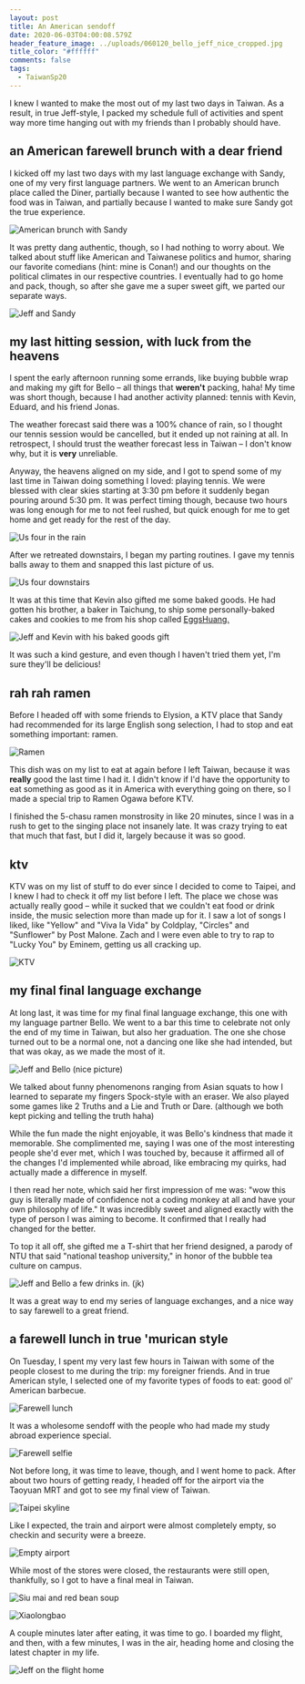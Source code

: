 ```yaml
---
layout: post
title: An American sendoff
date: 2020-06-03T04:00:08.579Z
header_feature_image: ../uploads/060120_bello_jeff_nice_cropped.jpg
title_color: "#ffffff"
comments: false
tags:
  - TaiwanSp20
---
```

I knew I wanted to make the most out of my last two days in Taiwan. As a result, in true Jeff-style, I packed my schedule full of activities and spent way more time hanging out with my friends than I probably should have.

## an American farewell brunch with a dear friend

I kicked off my last two days with my last language exchange with Sandy, one of my very first language partners. We went to an American brunch place called the Diner, partially because I wanted to see how authentic the food was in Taiwan, and partially because I wanted to make sure Sandy got the true experience.

![American brunch with Sandy](../uploads/060120_sandy_brunch_food.jpg "American brunch with Sandy")

It was pretty dang authentic, though, so I had nothing to worry about. We talked about stuff like American and Taiwanese politics and humor, sharing our favorite comedians (hint: mine is Conan!) and our thoughts on the political climates in our respective countries. I eventually had to go home and pack, though, so after she gave me a super sweet gift, we parted our separate ways.

![Jeff and Sandy](../uploads/060120_sandy_jeff_brunch.jpg "Jeff and Sandy")

## my last hitting session, with luck from the heavens

I spent the early afternoon running some errands, like buying bubble wrap and making my gift for Bello – all things that **weren't** packing, haha! My time was short though, because I had another activity planned: tennis with Kevin, Eduard, and his friend Jonas.

The weather forecast said there was a 100% chance of rain, so I thought our tennis session would be cancelled, but it ended up not raining at all. In retrospect, I should trust the weather forecast less in Taiwan – I don't know why, but it is **very** unreliable. 

Anyway, the heavens aligned on my side, and I got to spend some of my last time in Taiwan doing something I loved: playing tennis. We were blessed with clear skies starting at 3:30 pm before it suddenly began pouring around 5:30 pm. It was perfect timing though, because two hours was long enough for me to not feel rushed, but quick enough for me to get home and get ready for the rest of the day.

![Us four in the rain](../uploads/060120_tennis_last_time_rain.jpg "Us four in the rain")

After we retreated downstairs, I began my parting routines. I gave my tennis balls away to them and snapped this last picture of us.

![Us four downstairs](../uploads/060120_tennis_last_time_inside.jpg "Us four downstairs")

It was at this time that Kevin also gifted me some baked goods. He had gotten his brother, a baker in Taichung, to ship some personally-baked cakes and cookies to me from his shop called [EggsHuang.](https://www.facebook.com/Eggs.Huang)

![Jeff and Kevin with his baked goods gift](../uploads/060120_kevin_gift.jpg "Jeff and Kevin with his baked goods gift")

It was such a kind gesture, and even though I haven't tried them yet, I'm sure they'll be delicious!

## rah rah ramen

Before I headed off with some friends to Elysion, a KTV place that Sandy had recommended for its large English song selection, I had to stop and eat something important: ramen.

![Ramen](../uploads/060120_ramen.jpg "Ramen")

This dish was on my list to eat at again before I left Taiwan, because it was **really** good the last time I had it. I didn't know if I'd have the opportunity to eat something as good as it in America with everything going on there, so I made a special trip to Ramen Ogawa before KTV.

I finished the 5-chasu ramen monstrosity in like 20 minutes, since I was in a rush to get to the singing place not insanely late. It was crazy trying to eat that much that fast, but I did it, largely because it was so good.

## ktv

KTV was on my list of stuff to do ever since I decided to come to Taipei, and I knew I had to check it off my list before I left. The place we chose was actually really good – while it sucked that we couldn't eat food or drink inside, the music selection more than made up for it. I saw a lot of songs I liked, like "Yellow" and "Viva la Vida" by Coldplay, "Circles" and "Sunflower" by Post Malone. Zach and I were even able to try to rap to "Lucky You" by Eminem, getting us all cracking up.

![KTV](../uploads/060120_ktv.jpg "KTV")

## my final final language exchange

At long last, it was time for my final final language exchange, this one with my language partner Bello. We went to a bar this time to celebrate not only the end of my time in Taiwan, but also her graduation. The one she chose turned out to be a normal one, not a dancing one like she had intended, but that was okay, as we made the most of it.

![Jeff and Bello (nice picture)](../uploads/060120_bello_jeff_nice.jpg "Jeff and Bello (nice picture)")

We talked about funny phenomenons ranging from Asian squats to how I learned to separate my fingers Spock-style with an eraser. We also played some games like 2 Truths and a Lie and Truth or Dare. (although we both kept picking and telling the truth haha)

While the fun made the night enjoyable, it was Bello's kindness that made it memorable. She complimented me, saying I was one of the most interesting people she'd ever met, which I was touched by, because it affirmed all of the changes I'd implemented while abroad, like embracing my quirks, had actually made a difference in myself.

I then read her note, which said her first impression of me was: "wow this guy is literally made of confidence not a coding monkey at all and have your own philosophy of life." It was incredibly sweet and aligned exactly with the type of person I was aiming to become. It confirmed that I really had changed for the better.

To top it all off, she gifted me a T-shirt that her friend designed, a parody of NTU that said "national teashop university," in honor of the bubble tea culture on campus.

![Jeff and Bello a few drinks in. (jk)](../uploads/060120_bello_jeff_funny_face.jpg "Jeff and Bello (funny)")

It was a great way to end my series of language exchanges, and a nice way to say farewell to a great friend.

## a farewell lunch in true 'murican style

On Tuesday, I spent my very last few hours in Taiwan with some of the people closest to me during the trip: my foreigner friends. And in true American style, I selected one of my favorite types of foods to eat: good ol' American barbecue. 

![Farewell lunch](../uploads/060220_farewell_lunch.jpg "Farewell lunch")

It was a wholesome sendoff with the people who had made my study abroad experience special.

![Farewell selfie](../uploads/060220_farewell_selfie.jpg "Farewell selfie")

Not before long, it was time to leave, though, and I went home to pack. After about two hours of getting ready, I headed off for the airport via the Taoyuan MRT and got to see my final view of Taiwan.

![Taipei skyline](../uploads/060220_taipei_final_view.jpg "Taipei skyline")

Like I expected, the train and airport were almost completely empty, so checkin and security were a breeze.

![Empty airport](../uploads/060220_empty_airport.jpg "Empty airport")

While most of the stores were closed, the restaurants were still open, thankfully, so I got to have a final meal in Taiwan.

![Siu mai and red bean soup](../uploads/060220_final_meal_siu_mai.jpg "Siu mai and red bean soup")

![Xiaolongbao](../uploads/060220_xiao_long_bao.jpg "Xiaolongbao")

A couple minutes later after eating, it was time to go. I boarded my flight, and then, with a few minutes, I was in the air, heading home and closing the latest chapter in my life.

![Jeff on the flight home](../uploads/060220_flight.jpg "Jeff on the flight home")